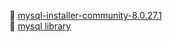 :link: [mysql-installer-community-8.0.27.1](https://dev.mysql.com/get/Downloads/MySQLInstaller/mysql-installer-community-8.0.27.1.msi)  
:link: [mysql library](https://mvnrepository.com/artifact/mysql/mysql-connector-java/8.0.27)
